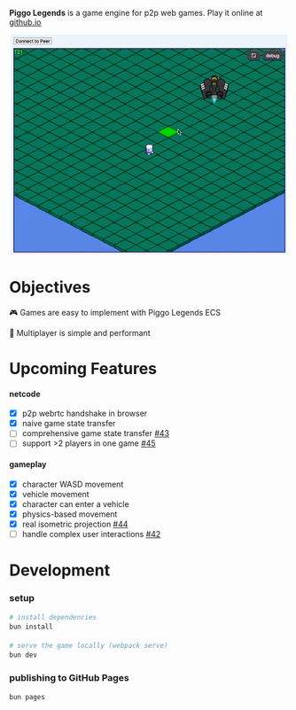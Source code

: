 __Piggo Legends__ is a game engine for p2p web games. Play it online at [github.io](https://alexanderclarktx.github.io/piggo-legends/)

<p align="center">
  <img src="screenshots/5.gif" style="width:500px">
</p>

# Objectives

🎮 Games are easy to implement with Piggo Legends ECS

👾 Multiplayer is simple and performant

# Upcoming Features

#### netcode
- [x] p2p webrtc handshake in browser
- [x] naive game state transfer
- [ ] comprehensive game state transfer [#43](https://github.com/alexanderclarktx/piggo-legends/issues/43)
- [ ] support >2 players in one game [#45](https://github.com/alexanderclarktx/piggo-legends/issues/45)

#### gameplay
- [x] character WASD movement
- [x] vehicle movement
- [x] character can enter a vehicle
- [x] physics-based movement
- [x] real isometric projection [#44](https://github.com/alexanderclarktx/piggo-legends/issues/44)
- [ ] handle complex user interactions [#42](https://github.com/alexanderclarktx/piggo-legends/issues/42)

# Development

### setup

```bash
# install dependencies
bun install

# serve the game locally (webpack serve)
bun dev
```

### publishing to GitHub Pages
```bash
bun pages
```
